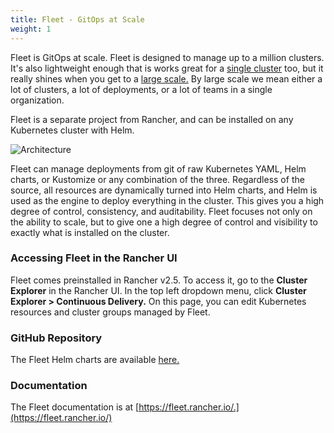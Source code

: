 ```yaml
---
title: Fleet - GitOps at Scale
weight: 1
---
```


Fleet is GitOps at scale. Fleet is designed to manage up to a million clusters. It's also lightweight enough that is works great for a [single cluster](https://fleet.rancher.io/single-cluster-install/) too, but it really shines when you get to a [large scale.](https://fleet.rancher.io/multi-cluster-install/) By large scale we mean either a lot of clusters, a lot of deployments, or a lot of teams in a single organization.

Fleet is a separate project from Rancher, and can be installed on any Kubernetes cluster with Helm.

![Architecture]({{<baseurl>}}/img/rancher/fleet-architecture.png)

Fleet can manage deployments from git of raw Kubernetes YAML, Helm charts, or Kustomize or any combination of the three. Regardless of the source, all resources are dynamically turned into Helm charts, and Helm is used as the engine to deploy everything in the cluster. This gives you a high degree of control, consistency, and auditability. Fleet focuses not only on the ability to scale, but to give one a high degree of control and visibility to exactly what is installed on the cluster.

### Accessing Fleet in the Rancher UI

Fleet comes preinstalled in Rancher v2.5. To access it, go to the **Cluster Explorer** in the Rancher UI. In the top left dropdown menu, click **Cluster Explorer > Continuous Delivery.** On this page, you can edit Kubernetes resources and cluster groups managed by Fleet.

### GitHub Repository

The Fleet Helm charts are available [here.](https://github.com/rancher/fleet/releases/latest)

### Documentation

The Fleet documentation is at [https://fleet.rancher.io/.](https://fleet.rancher.io/)